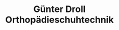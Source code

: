 ---
title: "Günter Droll Orthopädieschuhtechnik"
url: /buehl/guenter-droll-orthopaedieschuhtechnik/
shop: Sanitätshaus
---
